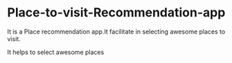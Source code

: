 # Place-to-visit-Recommendation-app
It is a Place recommendation app.It facilitate in selecting awesome places to visit.

It helps to select awesome places
